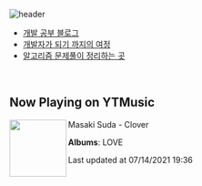 ![header](https://capsule-render.vercel.app/api?type=waving&color=timeGradient&height=200&section=header&text=Mooneeᕕ(ᐛ)ᕗ&fontSize=40&animation=fadeIn)
- [개발 공부 블로그](https://mooneedev.netlify.app/)
- [개발자가 되기 까지의 여정](https://www.notion.so/mooneedev/4a78cf4af0a74c26a5880871ada05ddb)
- [알고리즘 문제풀이 정리하는 곳](https://www.notion.so/mooneedev/Algorithms-f47ea3f7bcd7444d834bcf6ce8c1cf78)

<br/>


## Now Playing on YTMusic

[<img align="left" width="100" src="https://lh3.googleusercontent.com/povygoHA13Sue9GOrQEArW9xqlkcWrhb-k68mb8b-ojAgG1ce9tvavyU76L4VKgGjMZAKOlFZoVNKr4W">](https://music.youtube.com/watch?v=IDY2VYkmKIY)

Masaki Suda - Clover

**Albums**: LOVE

Last updated at 07/14/2021 19:36
